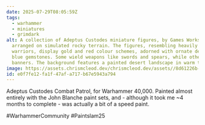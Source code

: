 ```yaml
---
date: 2025-07-29T08:05:59Z
tags:
  - warhammer
  - miniatures
  - grimdark
alt: A collection of Adeptus Custodes miniature figures, by Games Workshop, is
  arranged on simulated rocky terrain. The figures, resembling heavily armoured
  warriors, display gold and red colour schemes, adorned with ornate designs and
  blue gemstones. Some wield weapons like swords and spears, while others hold
  banners. The background features a painted desert landscape in warm tones.
image: https://assets.chrismcleod.dev/chrismcleod.dev/assets//8d61226b-35e8-44df-bbf2-d5522b1033a3.jpg
id: e0f7fe12-fa1f-47af-a717-b67e5943a794
---
```


Adeptus Custodes Combat Patrol, for Warhammer 40,000. Painted almost entirely with the John Blanche paint sets, and - although it took me ~4 months to complete - was actually a bit of a speed paint.

#WarhammerCommunity #Paintslam25